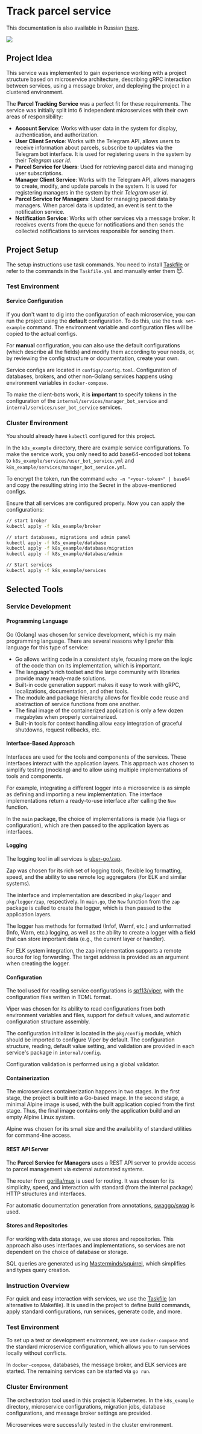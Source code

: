 # Track parcel service

This documentation is also available in Russian [there](./README_RU.md).

<img src="./assets/track-parcel-service.svg">

## Project Idea
This service was implemented to gain experience working with a project structure based on microservice architecture, describing gRPC interaction between services, using a message broker, and deploying the project in a clustered environment.

The **Parcel Tracking Service** was a perfect fit for these requirements. The service was initially split into 6 independent microservices with their own areas of responsibility:

- **Account Service**: Works with user data in the system for display, authentication, and authorization.
- **User Client Service**: Works with the Telegram API, allows users to receive information about parcels, subscribe to updates via the Telegram bot interface. It is used for registering users in the system by their *Telegram user id*.
- **Parcel Service for Users**: Used for retrieving parcel data and managing user subscriptions.
- **Manager Client Service**: Works with the Telegram API, allows managers to create, modify, and update parcels in the system. It is used for registering managers in the system by their *Telegram user id*.
- **Parcel Service for Managers**: Used for managing parcel data by managers. When parcel data is updated, an event is sent to the notification service.
- **Notification Service**: Works with other services via a message broker. It receives events from the queue for notifications and then sends the collected notifications to services responsible for sending them.

## Project Setup
The setup instructions use task commands. You need to install [Taskfile](https://taskfile.dev/) or refer to the commands in the `Taskfile.yml` and manually enter them 😈.

### Test Environment
#### Service Configuration
If you don't want to dig into the configuration of each microservice, you can run the project using the **default** configuration. To do this, use the `task set-example` command. The environment variable and configuration files will be copied to the actual configs.

For **manual** configuration, you can also use the default configurations (which describe all the fields) and modify them according to your needs, or, by reviewing the config structure or documentation, create your own.

Service configs are located in `configs/config.toml`. Configuration of databases, brokers, and other non-Golang services happens using environment variables in `docker-compose`.

To make the client-bots work, it is **important** to specify tokens in the configuration of the `internal/services/manager_bot_service` and `internal/services/user_bot_service` services.

### Cluster Environment
You should already have `kubectl` configured for this project.

In the `k8s_example` directory, there are example service configurations. To make the service work, you only need to add base64-encoded bot tokens to `k8s_example/services/user_bot_service.yml` and `k8s_example/services/manager_bot_service.yml`.

To encrypt the token, run the command `echo -n "<your-token>" | base64` and copy the resulting string into the Secret in the above-mentioned configs.

Ensure that all services are configured properly. Now you can apply the configurations:
```sh
// start broker
kubectl apply -f k8s_example/broker

// start databases, migrations and admin panel
kubectl apply -f k8s_example/database
kubectl apply -f k8s_example/database/migration
kubectl apply -f k8s_example/database/admin

// Start services
kubectl apply -f k8s_example/services
```

## Selected Tools
### Service Development
#### Programming Language
Go (Golang) was chosen for service development, which is my main programming language. There are several reasons why I prefer this language for this type of service:

- Go allows writing code in a consistent style, focusing more on the logic of the code than on its implementation, which is important.
- The language's rich toolset and the large community with libraries provide many ready-made solutions.
- Built-in code generation support makes it easy to work with gRPC, localizations, documentation, and other tools.
- The module and package hierarchy allows for flexible code reuse and abstraction of service functions from one another.
- The final image of the containerized application is only a few dozen megabytes when properly containerized.
- Built-in tools for context handling allow easy integration of graceful shutdowns, request rollbacks, etc.

#### Interface-Based Approach
Interfaces are used for the tools and components of the services. These interfaces interact with the application layers. This approach was chosen to simplify testing (mocking) and to allow using multiple implementations of tools and components.

For example, integrating a different logger into a microservice is as simple as defining and importing a new implementation. The interface implementations return a ready-to-use interface after calling the `New` function.

In the `main` package, the choice of implementations is made (via flags or configuration), which are then passed to the application layers as interfaces.

#### Logging
The logging tool in all services is [uber-go/zap](https://github.com/uber-go/zap).

Zap was chosen for its rich set of logging tools, flexible log formatting, speed, and the ability to use remote log aggregators (for ELK and similar systems).

The interface and implementation are described in `pkg/logger` and `pkg/logger/zap`, respectively. In `main.go`, the `New` function from the `zap` package is called to create the logger, which is then passed to the application layers.

The logger has methods for formatted (Infof, Warnf, etc.) and unformatted (Info, Warn, etc.) logging, as well as the ability to create a logger with a field that can store important data (e.g., the current layer or handler).

For ELK system integration, the zap implementation supports a remote source for log forwarding. The target address is provided as an argument when creating the logger.

#### Configuration
The tool used for reading service configurations is [spf13/viper](https://github.com/spf13/viper), with the configuration files written in TOML format.

Viper was chosen for its ability to read configurations from both environment variables and files, support for default values, and automatic configuration structure assembly.

The configuration initializer is located in the `pkg/config` module, which should be imported to configure Viper by default. The configuration structure, reading, default value setting, and validation are provided in each service's package in `internal/config`.

Configuration validation is performed using a global validator.

#### Containerization
The microservices containerization happens in two stages. In the first stage, the project is built into a Go-based image. In the second stage, a minimal Alpine image is used, with the built application copied from the first stage. Thus, the final image contains only the application build and an empty Alpine Linux system.

Alpine was chosen for its small size and the availability of standard utilities for command-line access.

#### REST API Server
The **Parcel Service for Managers** uses a REST API server to provide access to parcel management via external automated systems.

The router from [gorilla/mux](https://github.com/gorilla/mux) is used for routing. It was chosen for its simplicity, speed, and interaction with standard (from the internal package) HTTP structures and interfaces.

For automatic documentation generation from annotations, [swaggo/swag](https://github.com/swaggo/swag) is used.

#### Stores and Repositories
For working with data storage, we use stores and repositories. This approach also uses interfaces and implementations, so services are not dependent on the choice of database or storage.

SQL queries are generated using [Masterminds/squirrel](https://github.com/Masterminds/squirrel), which simplifies and types query creation.

### Instruction Overview
For quick and easy interaction with services, we use the [Taskfile](https://taskfile.dev/) (an alternative to Makefile). It is used in the project to define build commands, apply standard configurations, run services, generate code, and more.

### Test Environment
To set up a test or development environment, we use `docker-compose` and the standard microservice configuration, which allows you to run services locally without conflicts.

In `docker-compose`, databases, the message broker, and ELK services are started. The remaining services can be started via `go run`.

### Cluster Environment
The orchestration tool used in this project is Kubernetes. In the `k8s_example` directory, microservice configurations, migration jobs, database configurations, and message broker settings are provided.

Microservices were successfully tested in the cluster environment.
